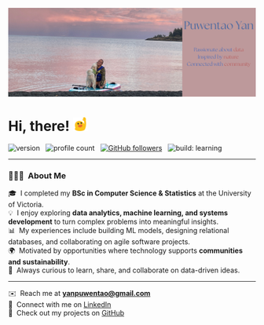 ![Header](assets/tao_header.png "Header")

# Hi, there! <img width="30" src=assets/blob_wave.png alt="party blob" />


![version](https://img.shields.io/badge/version-2025-informational) &nbsp;
![profile count](https://komarev.com/ghpvc/?username=Puwentao-Yan&color=blue) &nbsp;
[![GitHub followers](https://img.shields.io/github/followers/Puwentao-Yan?label=Follow&style=social)](https://github.com/Puwentao-Yan) &nbsp;
![build: learning](https://img.shields.io/badge/build-learning-success)

---

### 👨🏻‍💻 &nbsp;About Me  

🎓 &nbsp;I completed my **BSc in Computer Science & Statistics** at the University of Victoria.  
💡 &nbsp;I enjoy exploring **data analytics, machine learning, and systems development** to turn complex problems into meaningful insights.  
📊 &nbsp;My experiences include building ML models, designing relational databases, and collaborating on agile software projects.  
🌍 &nbsp;Motivated by opportunities where technology supports **communities and sustainability**.  
💬 &nbsp;Always curious to learn, share, and collaborate on data-driven ideas.  

---

✉️ &nbsp;Reach me at **yanpuwentao@gmail.com**  
📄 &nbsp;Connect with me on [LinkedIn](https://www.linkedin.com/in/puwentao-yan/)  
🔗 &nbsp;Check out my projects on [GitHub](https://github.com/Puwentao-Yan)  
